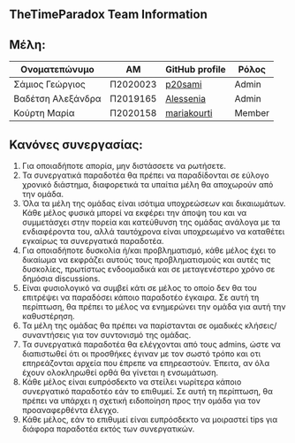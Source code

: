 ## TheTimeParadox Team Information

## Μέλη:
| Ονοματεπώνυμο | ΑΜ | GitHub profile | Ρόλος |
| -- | -- | -- | -- |
| Σάμιος Γεώργιος | Π2020023 | [p20sami](https://github.com/p20sami) | Admin |
| Βαδέτση Αλεξάνδρα | Π2019165 | [Alessenia](https://github.com/Alessenia) | Admin |
| Κούρτη Μαρία | Π2020158 | [mariakourti](https://github.com/mariakourti) | Member |

## Κανόνες συνεργασίας:
1) Για οποιαδήποτε απορία, μην διστάσσετε να ρωτήσετε.
2) Τα συνεργατικά παραδοτέα θα πρέπει να παραδίδονται σε εύλογο χρονικό διάστημα, διαφορετικά τα υπαίτια μέλη θα αποχωρούν από την ομάδα.
3) Όλα τα μέλη της ομάδας είναι ισότιμα υποχρεώσεων και δικαιωμάτων. Κάθε μέλος φυσικά μπορεί να εκφέρει την άποψη του και να συμμετάσχει στην πορεία και κατεύθυνση της ομάδας ανάλογα με τα ενδιαφέροντα του, αλλά ταυτόχρονα είναι υποχρεωμένο να καταθέτει εγκαίρως τα συνεργατικά παραδοτέα.
4) Για οποιαδήποτε δυσκολία ή/και προβληματισμό, κάθε μέλος έχει το δικαίωμα να εκφράζει αυτούς τους προβληματισμούς και αυτές τις δυσκολίες, πρωτίστως ενδοομαδικά και σε μεταγενέστερο χρόνο σε δημόσια discussions.
5) Είναι φυσιολογικό να συμβεί κάτι σε μέλος το οποίο δεν θα του επιτρέψει να παραδόσει κάποιο παραδοτέο έγκαιρα. Σε αυτή τη περίπτωση, θα πρέπει το μέλος να ενημερώνει την ομάδα για αυτή την καθυστέρηση.
6) Τα μέλη της ομάδας θα πρέπει να παρίστανται σε ομαδικές κλήσεις/συναντήσεις για τον συντονισμό της ομάδας.
7) Τα συνεργατικά παραδοτέα θα ελέγχονται από τους admins, ώστε να διαπιστωθεί ότι οι προσθήκες έγιναν με τον σωστό τρόπο και οτι επηρεάζονται αρχεία που έπρεπε να επηρεαστούν. Έπειτα, αν όλα έχουν ολοκληρωθεί ορθά θα γίνεται η ενσωμάτωση.
8) Κάθε μέλος είναι ευπρόσδεκτο να στείλει νωρίτερα κάποιο συνεργατικό παραδοτέο εάν το επιθυμεί. Σε αυτή τη περίπτωση, θα πρέπει να υπάρχει η σχετική ειδοποίηση προς την ομάδα για τον προαναφερθέντα έλεγχο.
9) Κάθε μέλος, εάν το επιθυμεί είναι ευπρόσδεκτο να μοιραστεί tips για διάφορα παραδοτέα εκτός των συνεργατικών.

